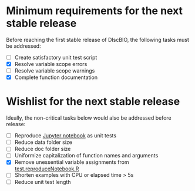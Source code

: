 # Minimum requirements for the next stable release

Before reaching the first stable release of DIscBIO, the following tasks must be addressed:

- [ ] Create satisfactory unit test script
- [x] Resolve variable scope errors
- [ ] Resolve variable scope warnings
- [x] Complete function documentation

# Wishlist for the next stable release

Ideally, the non-critical tasks below would also be addressed before release:

- [ ] Reproduce [Jupyter notebook](https://hub.gke.mybinder.org/user/systemsbiologist-pscan-tza36hyq/notebooks/DIscBIO.ipynb) as unit tests
- [ ] Reduce data folder size
- [ ] Reduce doc folder size
- [ ] Uniformize capitalization of function names and arguments
- [x] Remove unessential variable assignments from [test.reproduceNotebook.R](tests/testthat/test.reproduceNotebook.R)
- [ ] Shorten examples with CPU or elapsed time > 5s
- [ ] Reduce unit test length
